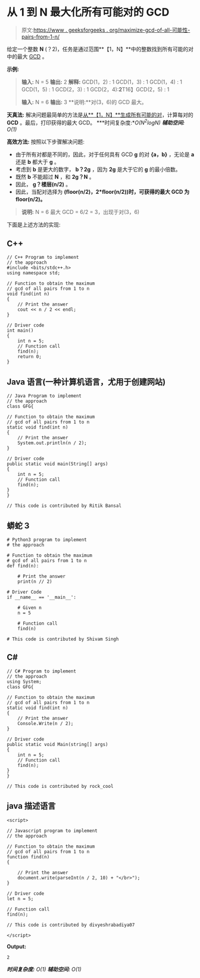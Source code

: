 # 从 1 到 N 最大化所有可能对的 GCD

> 原文:[https://www . geeksforgeeks . org/maximize-gcd-of-all-可能性-pairs-from-1-n/](https://www.geeksforgeeks.org/maximize-gcd-of-all-possible-pairs-from-1-to-n/)

给定一个整数 **N** (？2)，任务是通过范围**【1，N】**中的整数找到所有可能的对中的最大 [GCD](https://www.geeksforgeeks.org/c-program-find-gcd-hcf-two-numbers/) 。

**示例:**

> **输入:** N = 5
> **输出:** 2
> **解释:**
> GCD(1，2) : 1
> GCD(1，3) : 1
> GCD(1，4) : 1
> GCD(1，5) : 1
> GCD(2，3) : 1
> GCD(2，4):**2**T16】GCD(2，5) : 1
> 
> **输入:** N = 6
> **输出:** 3
> **说明:**对(3，6)的 GCD 最大。

**天真法:**
解决问题最简单的方法是[从**【1，N】**生成所有可能的对](https://www.geeksforgeeks.org/find-all-pairs-possible-from-the-given-array/)，计算每对的 **GCD** 。最后，打印获得的最大 GCD。
***时间复杂度:**O(N<sup>2</sup>logN)*
***辅助空间:** O(1)*

**高效方法:**
按照以下步骤解决问题:

*   由于所有对都是不同的，因此，对于任何具有 GCD **g** 的对 **{a，b}** ，无论是 **a** 还是 **b** 都大于 **g** 。
*   考虑到 **b** 是更大的数字， **b？2g** ，因为 **2g** 是大于它的 **g** 的最小倍数。
*   既然 **b** 不能超过 **N** ，和 **2g？N** 。
*   因此， **g？楼层(n/2)** 。
*   因此，当配对选择为 **(floor(n/2)，2*floor(n/2))时，可获得的最大 GCD 为 floor(n/2)。**

> **说明:**
> N = 6
> 最大 GCD = 6/2 = 3，出现于对(3，6)

下面是上述方法的实现:

## C++

```
// C++ Program to implement
// the approach
#include <bits/stdc++.h>
using namespace std;

// Function to obtain the maximum
// gcd of all pairs from 1 to n
void find(int n)
{
    // Print the answer
    cout << n / 2 << endl;
}

// Driver code
int main()
{
    int n = 5;
    // Function call
    find(n);
    return 0;
}
```

## Java 语言(一种计算机语言，尤用于创建网站)

```
// Java Program to implement
// the approach
class GFG{

// Function to obtain the maximum
// gcd of all pairs from 1 to n
static void find(int n)
{
    // Print the answer
    System.out.println(n / 2);
}

// Driver code
public static void main(String[] args)
{
    int n = 5;
    // Function call
    find(n);
}
}

// This code is contributed by Ritik Bansal
```

## 蟒蛇 3

```
# Python3 program to implement
# the approach

# Function to obtain the maximum
# gcd of all pairs from 1 to n
def find(n):

    # Print the answer
    print(n // 2)

# Driver Code
if __name__ == '__main__':

    # Given n
    n = 5

    # Function call
    find(n)

# This code is contributed by Shivam Singh
```

## C#

```
// C# Program to implement
// the approach
using System;
class GFG{

// Function to obtain the maximum
// gcd of all pairs from 1 to n
static void find(int n)
{
    // Print the answer
    Console.Write(n / 2);
}

// Driver code
public static void Main(string[] args)
{
    int n = 5;
    // Function call
    find(n);
}
}

// This code is contributed by rock_cool
```

## java 描述语言

```
<script>

// Javascript program to implement
// the approach

// Function to obtain the maximum
// gcd of all pairs from 1 to n
function find(n)
{

    // Print the answer
    document.write(parseInt(n / 2, 10) + "</br>");
}

// Driver code
let n = 5;

// Function call
find(n);

// This code is contributed by divyeshrabadiya07

</script>
```

**Output:** 

```
2
```

***时间复杂度:** O(1)*
***辅助空间:** O(1)*